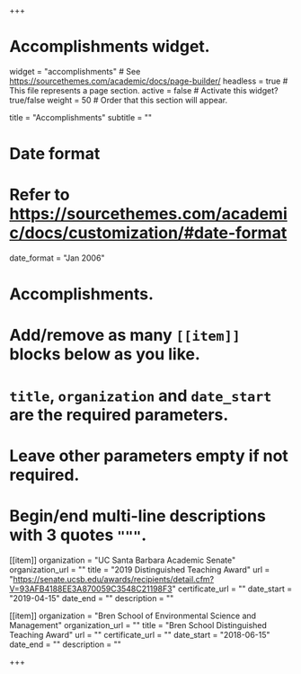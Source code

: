 +++
# Accomplishments widget.
widget = "accomplishments"  # See https://sourcethemes.com/academic/docs/page-builder/
headless = true  # This file represents a page section.
active = false  # Activate this widget? true/false
weight = 50  # Order that this section will appear.

title = "Accomplish&shy;ments"
subtitle = ""

# Date format
#   Refer to https://sourcethemes.com/academic/docs/customization/#date-format
date_format = "Jan 2006"

# Accomplishments.
#   Add/remove as many `[[item]]` blocks below as you like.
#   `title`, `organization` and `date_start` are the required parameters.
#   Leave other parameters empty if not required.
#   Begin/end multi-line descriptions with 3 quotes `"""`.

[[item]]
  organization = "UC Santa Barbara Academic Senate"
  organization_url = ""
  title = "2019 Distinguished Teaching Award"
  url = "https://senate.ucsb.edu/awards/recipients/detail.cfm?V=93AFB4188EE3A870059C3548C21198F3"
  certificate_url = ""
  date_start = "2019-04-15"
  date_end = ""
  description = ""

[[item]]
  organization = "Bren School of Environmental Science and Management"
  organization_url = ""
  title = "Bren School Distinguished Teaching Award"
  url = ""
  certificate_url = ""
  date_start = "2018-06-15"
  date_end = ""
  description = ""

+++
